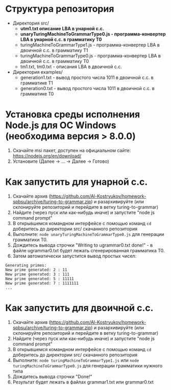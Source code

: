# Структура репозитория
* Директория src/
    * **utm1.txt описание LBA в унарной с.с.**
    * **unaryTuringMachineToGrammarType0.js - программа-конвертер LBA в унарной с.с. в грамматику T0**
    * turingMachineToGrammarType1.js - программа-конвертер LBA в двоичной с.с. в грамматику T1
    * turingMachineToGrammarType0.js - программа-конвертер LBA в двоичной с.с. в грамматику T0
	* tm1.txt, tm0.txt - описания LBA в двоичной с.с.
* Директория examples/
    * generation1.txt - вывод простого числа 1011 в двоичной с.с. в грамматике T1 
    * generation0.txt - вывод простого числа 1011 в двоичной с.с. в грамматике T0
# Установка среды исполнения Node.js для OC Windows (необходима версия > 8.0.0)
1. Скачайте msi пакет, доступен на официальном сайте: https://nodejs.org/en/download/
2. Установите (Далее -> ... -> Далее -> Готово)
# Как запустить **для унарной с.с.**
1. Скачайте архив (https://github.com/Al-Kostryukov/homework-spbsu/archive/turing-to-grammar.zip) и разархивируйте (или склонируйте репозиторий и перейдите в ветку turing-to-grammar)
2. Найдите (через пуск или как-нибудь иначе) и запустите "node js command prompt" 
3. В открывшемся командном интерфейсе с помощью команд `cd` доберитесь до директории src/ скачанного репозитория
4. Выполните: `node unaryTuringMachineToGrammarType0.js` для генерации грамматики T0.
5. Дождитесь вывода строчки "Writing to ugrammar0.txt done!" - в файле ugrammar0.txt будет лежать сгенерированная грамматика T0.
6. Затем автоматически запустится вывод простых чисел:
```
Generating primes:
New prime generated: 2 : 11
New prime generated: 3 : 111
New prime generated: 5 : 11111
New prime generated: 7 : 1111111
...
```
# Как запустить **для двоичной с.с.**
1. Скачайте архив (https://github.com/Al-Kostryukov/homework-spbsu/archive/turing-to-grammar.zip) и разархивируйте (или склонируйте репозиторий и перейдите в ветку turing-to-grammar)
2. Найдите (через пуск или как-нибудь иначе) и запустите "node js command prompt" 
3. В открывшемся командном интерфейсе с помощью команд `cd` доберитесь до директории src/ скачанного репозитория
4. Выполните: `node turingMachineToGrammarType1.js` или `node turingMachineToGrammarType0.js` для генерации грамматики нужного типа
5. Дождитесь вывода строчки "Done!"
6. Результат будет лежать в файлах grammar1.txt или grammar0.txt 


